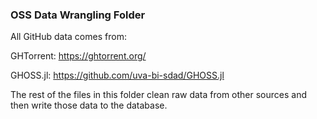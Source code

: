 ### OSS Data Wrangling Folder 

All GitHub data comes from:

GHTorrent: https://ghtorrent.org/

GHOSS.jl: https://github.com/uva-bi-sdad/GHOSS.jl

The rest of the files in this folder clean raw data from other sources and then write those data to the database. 
